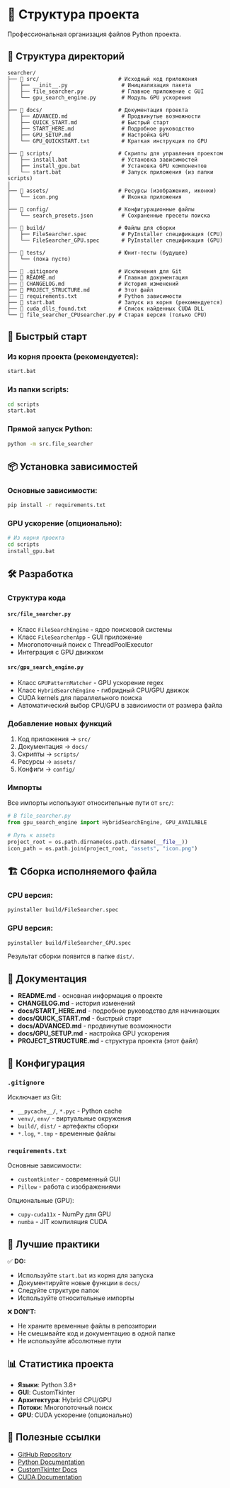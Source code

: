 # 📁 Структура проекта

Профессиональная организация файлов Python проекта.

## 📂 Структура директорий

```
searcher/
├── 📁 src/                         # Исходный код приложения
│   ├── __init__.py                 # Инициализация пакета
│   ├── file_searcher.py            # Главное приложение с GUI
│   └── gpu_search_engine.py        # Модуль GPU ускорения
│
├── 📁 docs/                        # Документация проекта
│   ├── ADVANCED.md                 # Продвинутые возможности
│   ├── QUICK_START.md              # Быстрый старт
│   ├── START_HERE.md               # Подробное руководство
│   ├── GPU_SETUP.md                # Настройка GPU
│   └── GPU_QUICKSTART.txt          # Краткая инструкция по GPU
│
├── 📁 scripts/                     # Скрипты для управления проектом
│   ├── install.bat                 # Установка зависимостей
│   ├── install_gpu.bat             # Установка GPU компонентов
│   └── start.bat                   # Запуск приложения (из папки scripts)
│
├── 📁 assets/                      # Ресурсы (изображения, иконки)
│   └── icon.png                    # Иконка приложения
│
├── 📁 config/                      # Конфигурационные файлы
│   └── search_presets.json         # Сохраненные пресеты поиска
│
├── 📁 build/                       # Файлы для сборки
│   ├── FileSearcher.spec           # PyInstaller спецификация (CPU)
│   └── FileSearcher_GPU.spec       # PyInstaller спецификация (GPU)
│
├── 📁 tests/                       # Юнит-тесты (будущее)
│   └── (пока пусто)
│
├── 📄 .gitignore                   # Исключения для Git
├── 📄 README.md                    # Главная документация
├── 📄 CHANGELOG.md                 # История изменений
├── 📄 PROJECT_STRUCTURE.md         # Этот файл
├── 📄 requirements.txt             # Python зависимости
├── 📄 start.bat                    # Запуск из корня (рекомендуется)
├── 📄 cuda_dlls_found.txt          # Список найденных CUDA DLL
└── 📄 file_searcher_CPUsearcher.py # Старая версия (только CPU)
```

## 🚀 Быстрый старт

### Из корня проекта (рекомендуется):
```bash
start.bat
```

### Из папки scripts:
```bash
cd scripts
start.bat
```

### Прямой запуск Python:
```bash
python -m src.file_searcher
```

## 📦 Установка зависимостей

### Основные зависимости:
```bash
pip install -r requirements.txt
```

### GPU ускорение (опционально):
```bash
# Из корня проекта
cd scripts
install_gpu.bat
```

## 🛠️ Разработка

### Структура кода

#### `src/file_searcher.py`
- Класс `FileSearchEngine` - ядро поисковой системы
- Класс `FileSearcherApp` - GUI приложение
- Многопоточный поиск с ThreadPoolExecutor
- Интеграция с GPU движком

#### `src/gpu_search_engine.py`
- Класс `GPUPatternMatcher` - GPU ускорение regex
- Класс `HybridSearchEngine` - гибридный CPU/GPU движок
- CUDA kernels для параллельного поиска
- Автоматический выбор CPU/GPU в зависимости от размера файла

### Добавление новых функций

1. Код приложения → `src/`
2. Документация → `docs/`
3. Скрипты → `scripts/`
4. Ресурсы → `assets/`
5. Конфиги → `config/`

### Импорты

Все импорты используют относительные пути от `src/`:

```python
# В file_searcher.py
from gpu_search_engine import HybridSearchEngine, GPU_AVAILABLE

# Путь к assets
project_root = os.path.dirname(os.path.dirname(__file__))
icon_path = os.path.join(project_root, "assets", "icon.png")
```

## 🏗️ Сборка исполняемого файла

### CPU версия:
```bash
pyinstaller build/FileSearcher.spec
```

### GPU версия:
```bash
pyinstaller build/FileSearcher_GPU.spec
```

Результат сборки появится в папке `dist/`.

## 📝 Документация

- **README.md** - основная информация о проекте
- **CHANGELOG.md** - история изменений
- **docs/START_HERE.md** - подробное руководство для начинающих
- **docs/QUICK_START.md** - быстрый старт
- **docs/ADVANCED.md** - продвинутые возможности
- **docs/GPU_SETUP.md** - настройка GPU ускорения
- **PROJECT_STRUCTURE.md** - структура проекта (этот файл)

## 🔧 Конфигурация

### `.gitignore`
Исключает из Git:
- `__pycache__/`, `*.pyc` - Python cache
- `venv/`, `env/` - виртуальные окружения
- `build/`, `dist/` - артефакты сборки
- `*.log`, `*.tmp` - временные файлы

### `requirements.txt`
Основные зависимости:
- `customtkinter` - современный GUI
- `Pillow` - работа с изображениями

Опциональные (GPU):
- `cupy-cuda11x` - NumPy для GPU
- `numba` - JIT компиляция CUDA

## 🎯 Лучшие практики

✅ **DO:**
- Используйте `start.bat` из корня для запуска
- Документируйте новые функции в `docs/`
- Следуйте структуре папок
- Используйте относительные импорты

❌ **DON'T:**
- Не храните временные файлы в репозитории
- Не смешивайте код и документацию в одной папке
- Не используйте абсолютные пути

## 📊 Статистика проекта

- **Языки**: Python 3.8+
- **GUI**: CustomTkinter
- **Архитектура**: Hybrid CPU/GPU
- **Потоки**: Многопоточный поиск
- **GPU**: CUDA ускорение (опционально)

## 🔗 Полезные ссылки

- [GitHub Repository](https://github.com/Kurskikh/searcher)
- [Python Documentation](https://docs.python.org/3/)
- [CustomTkinter Docs](https://customtkinter.tomschimansky.com/)
- [CUDA Documentation](https://docs.nvidia.com/cuda/)
